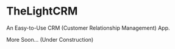 # TheLightCRM

An Easy-to-Use CRM (Customer Relationship Management) App. 

More Soon... (Under Construction)